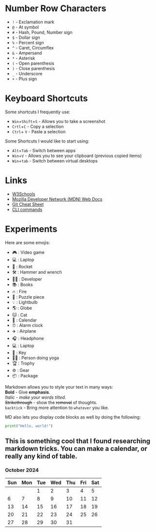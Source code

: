 # Number Row Characters

- `!` - Exclamation mark
- `@` - At symbol
- `#` - Hash, Pound, Number sign
- `$` - Dollar sign
- `%` - Percent sign
- `^` - Caret, Circumflex
- `&` - Ampersand
- `*` - Asterisk
- `(` - Open parenthesis
- `)` - Close parenthesis
- `_` - Underscore
- `+` - Plus sign

# Keyboard Shortcuts

Some shortcuts I frequently use:
- `Win`+`Shift`+`S` - Allows you to take a screenshot  
- `Crtl`+`C` - Copy a selection
- `Ctrl`+ `V` - Paste a selection

Some Shortcuts I would like to start using:
- `Alt`+`Tab` - Switch between apps
- `Win`+`V` - Allows you to see your clipboard (previous copied items)
- `Win`+`tab` - Switch between virtual desktops

# Links

- [W3Schools](https://www.w3schools.com/)
- [Mozilla Developer Network (MDN) Web Docs](https://developer.mozilla.org/en-US/)
- [Git Cheat Sheet](https://education.github.com/git-cheat-sheet-education.pdf)
- [CLI commands](LAB03-COMP1238/cli.md)

# Experiments

Here are some emojis:  
- 🎮 : Video game  
- 💻 : Laptop  
- 🚀 : Rocket  
- 🛠 : Hammer and wrench
- 🧑‍💻 : Developer  
- 📚 : Books
- 🔥 : Fire
- 🧩 : Puzzle piece
- 💡 : Lightbulb
- 🌎 : Globe 
- 🐱 : Cat
- 📅 : Calendar
- ⏰ : Alarm clock
- ✈️ : Airplane
- 🎧 : Headphone
- 💻 : Laptop
- 🔑 : Key
- 🧘‍♀️ : Person doing yoga
- 🏆 : Trophy
- ⚙️ : Gear
- 📦 : Package

Markdown allows you to style your text in many ways:  
**Bold** - Give **emphasis**.  
_Italic_ - _make your words tilted_.  
~~Strikethrough~~ - show the ~~removal~~ of thoughts.  
`backtick` - Bring more attention to `whatever` you like.  

MD also lets you display code blocks as well by doing the following:

```python
print("Hello, world!")
```  
## This is something cool that I found researching markdown tricks.  You can make a calendar, or really any kind of table.
### October 2024

| Sun | Mon | Tue | Wed | Thu | Fri | Sat |
|-----|-----|-----|-----|-----|-----|-----|
|     |     |  1  |  2  |  3  |  4  |  5  |
|  6  |  7  |  8  |  9  | 10  | 11  | 12  |
| 13  | 14  | 15  | 16  | 17  | 18  | 19  |
| 20  | 21  | 22  | 23  | 24  | 25  | 26  |
| 27  | 28  | 29  | 30  | 31  |     |     |


